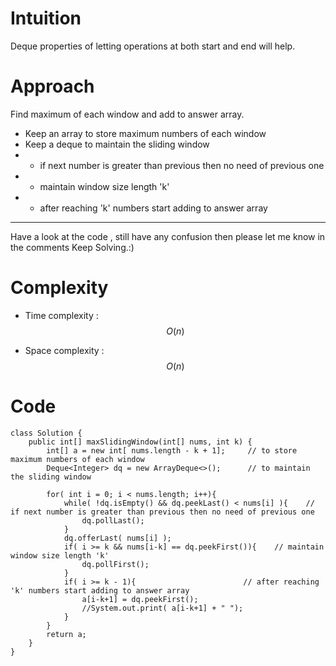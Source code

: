 # Intuition
<!-- Describe your first thoughts on how to solve this problem. -->
Deque properties of letting operations at both start and end will help.

# Approach
<!-- Describe your approach to solving the problem. -->
Find maximum of each window and add to answer array. 

- Keep an array to store maximum numbers of each window
- Keep a deque to maintain the sliding window         
- - if next number is greater than previous then no need of previous one
- -  maintain window size length 'k'
- - after reaching 'k' numbers start adding to answer array

---

Have a look at the code , still have any confusion then please let me know in the comments
Keep Solving.:)

# Complexity
- Time complexity : $$O(n)$$
<!-- Add your time complexity here, e.g. $$O(n)$$ -->

- Space complexity :  $$O(n)$$
<!-- Add your space complexity here, e.g. $$O(n)$$ -->

# Code
```
class Solution {
    public int[] maxSlidingWindow(int[] nums, int k) {
        int[] a = new int[ nums.length - k + 1];     // to store maximum numbers of each window
        Deque<Integer> dq = new ArrayDeque<>();      // to maintain the sliding window         

        for( int i = 0; i < nums.length; i++){
            while( !dq.isEmpty() && dq.peekLast() < nums[i] ){    // if next number is greater than previous then no need of previous one
                dq.pollLast();
            }
            dq.offerLast( nums[i] );                  
            if( i >= k && nums[i-k] == dq.peekFirst()){    // maintain window size length 'k'
                dq.pollFirst();
            }
            if( i >= k - 1){                        // after reaching 'k' numbers start adding to answer array
                a[i-k+1] = dq.peekFirst();
                //System.out.print( a[i-k+1] + " ");
            }
        }
        return a;
    }
}
```
